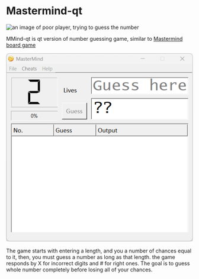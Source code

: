 # Mastermind-qt
![an image of poor player, trying to guess the number](guess.ico)

MMind-qt is qt version of number guessing game, similar to [Mastermind board game](https://en.wikipedia.org/wiki/Mastermind_(board_game))

![demo](preview.gif)

The game starts with entering a length, and you a number of chances equal to it,
then, you must guess a number as long as that length. the game responds by X for incorrect digits and # for right ones.
The goal is to guess whole number completely before losing all of your chances.
